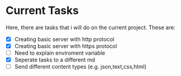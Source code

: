 # Current Tasks
Here, there are tasks that i will do on the current project. These are:

- [x] Creating basic server with http protocol
- [x] Creating basic server with https protocol
- [ ] Need to explain enviroment variable
- [x] Seperate tasks to a different md
- [ ] Send different content types (e.g. json,text,css,html)